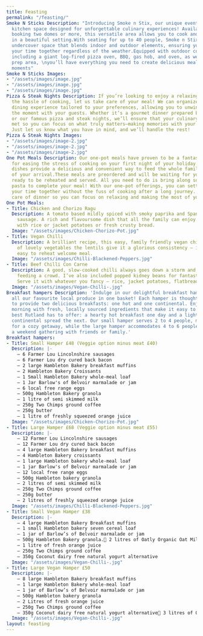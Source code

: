 ```yaml
---
title: Feasting
permalink: "/feasting/"
Smoke N Sticks Description: "Introducing Smoke n Stix, our unique event and outdoor
  kitchen space designed for unforgettable culinary experiences! Available for groups
  booking two domes or more, this versatile area allows you to cook and dine together
  in a beautiful setting.With seating for up to 40 people, Smoke n Stix offers a fantastic
  undercover space that blends indoor and outdoor elements, ensuring you can enjoy
  your time together regardless of the weather.Equipped with outdoor cooking facilities,
  including a giant log-fired pizza oven, BBQ, gas hob, and oven, as well as a kitchen
  prep area, \nyou’ll have everything you need to create delicious meals and memorable
  moments"
Smoke N Sticks Images:
- "/assets/images/image.jpg"
- "/assets/images/image.jpg"
- "/assets/images/image.jpg"
Pizza & Steak Nights Description: If you’re looking to enjoy a relaxing evening without
  the hassle of cooking, let us take care of your meal! We can organize a delicious
  dining experience tailored to your preferences, allowing you to unwind and savour
  the moment with your guests. Whether it’s a gourmet dinner prepared by local chefs
  or our famous pizza and steak nights, we’ll ensure that your culinary needs are
  met so you can focus on what truly matters—making memories with your loved ones.
  Just let us know what you have in mind, and we’ll handle the rest!
Pizza & Steak Nights Images:
- "/assets/images/image-2.jpg"
- "/assets/images/image-2.jpg"
- "/assets/images/image-2.jpg"
One Pot Meals Description: Our one-pot meals have proven to be a fantastic solution
  for easing the stress of cooking on your first night of your holiday. Our homecooked
  dishes provide a delicious and convenient way to feed the whole family within minutes
  of your arrival.These meals are preordered and will be waiting for you in your dome,
  ready to be reheated and served. All you need to do is bring along some rice or
  pasta to complete your meal! With our one-pot offerings, you can settle in and enjoy
  your time together without the fuss of cooking after a long journey. Let us take
  care of dinner so you can focus on relaxing and making the most of your stay!
One Pot Meals:
- Title: Chicken and Chorizo Ragu
  Description: A tomato based mildly spiced with smoky paprika and Spanish chorizo
    sausage. A rich and flavoursome dish that all the family can enjoy. Simply serve
    with rice or jacket potatoes or fresh crusty bread.
  Image: "/assets/images/Chicken-Chorizo-Pot.jpg"
- Title: Vegan Chilli
  Description: A brilliant recipe, this easy, family friendly vegan chilli is full
    of lovely vegetables the lentils give it a glorious consistency – it’s a perfect
    easy to reheat welcome meal.
  Image: "/assets/images/Chilli-Blackened-Peppers.jpg"
- Title: Beef Chilli Con Carne
  Description: A good, slow-cooked chilli always goes down a storm and is great for
    feeding a crowd. I’ve also included popped kidney beans for fantastic texture.
    Serve it with whatever you fancy – rice, jacket potatoes, flatbreads, or tacos.
  Image: "/assets/images/Vegan-Chilli-.jpg"
Breakfast hampers Description: 'Indulge in our delightful breakfast hampers, showcasing
  all our favourite local produce in one basket! Each hamper is thoughtfully designed
  to provide two delicious breakfasts: one hot and one continental. Enjoy a leisurely
  morning with fresh, locally sourced ingredients that make it easy to sample the
  best Rutland has to offer: a hearty hot breakfast one day and a light, refreshing
  continental spread the next. Our small hamper serves 2 to 4 people, making it perfect
  for a cozy getaway, while the large hamper accommodates 4 to 6 people, ideal for
  a weekend gathering with friends or family.'
Breakfast hampers:
- Title: Small Hamper £48 (Veggie option minus meat £40)
  Description: |-
    — 6 Farmer Lou Lincolnshire sausages
    — 6 Farmer Lou dry cured back bacon
    — 2 large Hambleton Bakery breakfast muffins
    — 2 Hambleton Bakery Croissants
    — 1 Small Hambleton Bakery whole-meal loaf
    — 1 Jar Barlow's of Belvoir marmalade or jam
    — 6 local free range eggs
    — 500g Hambleton Bakery granola
    — 1 litre of semi skimmed milk
    — 250g Two Chimps ground coffee
    — 250g butter
    — 1 litre of freshly squeezed orange juice
  Image: "/assets/images/Chicken-Chorizo-Pot.jpg"
- Title: Large Hamper £68 (Veggie option minus meat £55)
  Description: |-
    — 12 Farmer Lou Lincolnshire sausages
    — 12 Farmer Lou dry cured back bacon
    — 4 large Hambleton Bakery breakfast muffins
    — 4 Hambleton Bakery croissants
    — 1 large Hambleton bakery whole-meal loaf
    — 1 jar Barlow's of Belvoir marmalade or jam
    — 12 local free range eggs
    — 500g Hambleton bakery granola
    — 2 litres of semi skimmed milk
    — 250g Two Chimps ground coffee
    — 250g butter
    — 2 litres of freshly squeezed orange juice
  Image: "/assets/images/Chilli-Blackened-Peppers.jpg"
- Title: Small Vegan Hamper £38
  Description: |-
    — 4 large Hambleton Bakery Breakfast muffins
    — 1 small Hambleton bakery seven cereal loaf
    — 1 jar of Barlow’s of Belvoir marmalade or jam
    — 500g Hambleton Bakery granola. 2 litres of Oatly Organic Oat Milk
    — 1 litre of fresh orange juice
    — 250g Two Chimps ground coffee
    — 350g Coconut dairy free natural yogurt alternative
  Image: "/assets/images/Vegan-Chilli-.jpg"
- Title: Large Vegan Hamper £50
  Description: |-
    — 8 large Hambleton Bakery breakfast muffins
    — 1 large Hambleton Bakery whole-meal loaf
    — 1 jar of Barlow’s of Belvoir marmalade or jam
    — 500g Hambleton bakery granola
    — 2 Litres of fresh orange juice
    — 250g Two Chimps ground coffee
    — 350g Coconut dairy free natural yogurt alternative 3 litres of Oatly Organic Oat Milk
  Image: "/assets/images/Vegan-Chilli-.jpg"
layout: feasting
---
```


